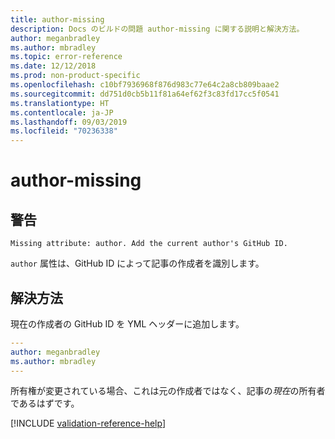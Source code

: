 ```yaml
---
title: author-missing
description: Docs のビルドの問題 author-missing に関する説明と解決方法。
author: meganbradley
ms.author: mbradley
ms.topic: error-reference
ms.date: 12/12/2018
ms.prod: non-product-specific
ms.openlocfilehash: c10bf7936968f876d983c77e64c2a8cb809baae2
ms.sourcegitcommit: dd751d0cb5b11f81a64ef62f3c83fd17cc5f0541
ms.translationtype: HT
ms.contentlocale: ja-JP
ms.lasthandoff: 09/03/2019
ms.locfileid: "70236338"
---
```

# <a name="author-missing"></a>author-missing

## <a name="warning"></a>警告

`Missing attribute: author. Add the current author's GitHub ID.`

`author` 属性は、GitHub ID によって記事の作成者を識別します。 

## <a name="resolution"></a>解決方法

現在の作成者の GitHub ID を YML ヘッダーに追加します。

```yml
---
author: meganbradley
ms.author: mbradley
---
```

所有権が変更されている場合、これは元の作成者ではなく、記事の*現在*の所有者であるはずです。

<!--make sure to add this file to your includes folder and verify the path-->
[!INCLUDE [validation-reference-help](includes/validation-reference-help.md)]
